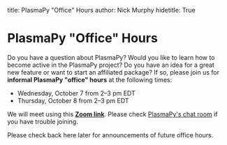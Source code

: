 title: PlasmaPy "Office" Hours
author: Nick Murphy
hidetitle: True

[Zoom link]: https://harvard.zoom.us/j/91600794594?pwd=L09iTGtTRUN1RmpsVnNvU05LRnNwQT09
[PlasmaPy's chat room]: https://app.element.io/#/room/#plasmapy:openastronomy.org

# PlasmaPy "Office" Hours

Do you have a question about PlasmaPy?
Would you like to learn how to become active in the PlasmaPy project?
Do you have an idea for a great new feature or want to start an affiliated package?
If so, please join us for **informal PlasmaPy "office" hours** at the following times:

 - Wednesday, October 7 from 2–3 pm EDT
 - Thursday, October 8 from 2–3 pm EDT

We will meet using this **[Zoom link]**.  Please check [PlasmaPy's chat room] 
if you have trouble joining. 

Please check back here later for announcements of future office hours. 
